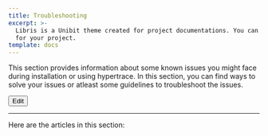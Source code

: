 ```yaml
---
title: Troubleshooting
excerpt: >-
  Libris is a Unibit theme created for project documentations. You can use it
  for your project.
template: docs
---
```

This section provides information about some known issues you might face during installation or using hypertrace. In this section, you can find ways to solve your issues or atleast some guidelines to troubleshoot the issues. 

<a href="https://github.com/hypertrace/hypertrace-docs-website/tree/master/src/pages/docs/troubleshooting/index.md">
<button type="button">Edit</button></a>

***

Here are the articles in this section:
